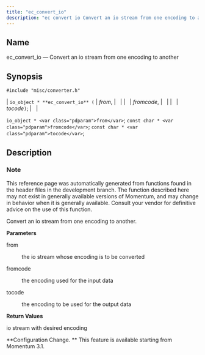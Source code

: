 ```yaml
---
title: "ec_convert_io"
description: "ec convert io Convert an io stream from one encoding to another io object ec convert io from fromcode tocode io object from const char fromcode const char tocode This reference page was automatically generated from functions found in the header files in the development branch The function described here..."
---
```


<a name="apis.ec_convert_io"></a> 
## Name

ec_convert_io — Convert an io stream from one encoding to another

## Synopsis

`#include "misc/converter.h"`

| `io_object * **ec_convert_io** (` | <var class="pdparam">from</var>, |   |
|   | <var class="pdparam">fromcode</var>, |   |
|   | <var class="pdparam">tocode</var>`)`; |   |

`io_object * <var class="pdparam">from</var>`;
`const char * <var class="pdparam">fromcode</var>`;
`const char * <var class="pdparam">tocode</var>`;<a name="idp47613504"></a> 
## Description

### Note

This reference page was automatically generated from functions found in the header files in the development branch. The function described here may not exist in generally available versions of Momentum, and may change in behavior when it is generally available. Consult your vendor for definitive advice on the use of this function.

Convert an io stream from one encoding to another.

**<a name="idp47616384"></a> Parameters**

<dl class="variablelist">

<dt>from</dt>

<dd>

the io stream whose encoding is to be converted

</dd>

<dt>fromcode</dt>

<dd>

the encoding used for the input data

</dd>

<dt>tocode</dt>

<dd>

the encoding to be used for the output data

</dd>

</dl>

**<a name="idp47622848"></a> Return Values**

io stream with desired encoding

**Configuration Change. ** This feature is available starting from Momentum 3.1.